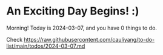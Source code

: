 # An Exciting Day Begins! :)

Morning! Today is 2024-03-07, and you have 0 things to do.

Check https://raw.githubusercontent.com/cauliyang/to-do-list/main/todos/2024-03-07.md